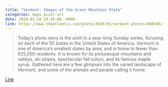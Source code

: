 ```yaml
---
title: "Vermont: Images of the Green Mountain State"
categories: maps pixel-art
date: 2020-02-18 19:45:00 -0000
link: https://www.theatlantic.com/photo/2020/02/vermont-photos/606586/
---
```

> Today’s photo story is the sixth in a year-long Sunday series, focusing on each of the 50 states in the United States of America. Vermont is one of America’s smallest states by area, and is home to fewer than 625,000 residents. It is known for its picturesque mountains and valleys, ski slopes, spectacular fall colors, and its famous maple syrup. Gathered here are a few glimpses into the varied landscape of Vermont, and some of the animals and people calling it home.

[Link](https://www.theatlantic.com/photo/2020/02/vermont-photos/606586/)
